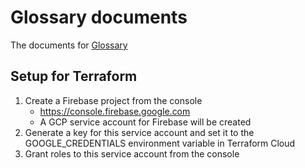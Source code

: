 # Glossary documents

The documents for [Glossary](https://github.com/kurosame/glossary)

## Setup for Terraform

1. Create a Firebase project from the console
   - https://console.firebase.google.com
   - A GCP service account for Firebase will be created
1. Generate a key for this service account and set it to the GOOGLE_CREDENTIALS environment variable in Terraform Cloud
1. Grant roles to this service account from the console
